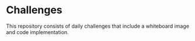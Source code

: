 # Challenges

This repository consists of daily challenges that include a whiteboard image and code implementation. 

